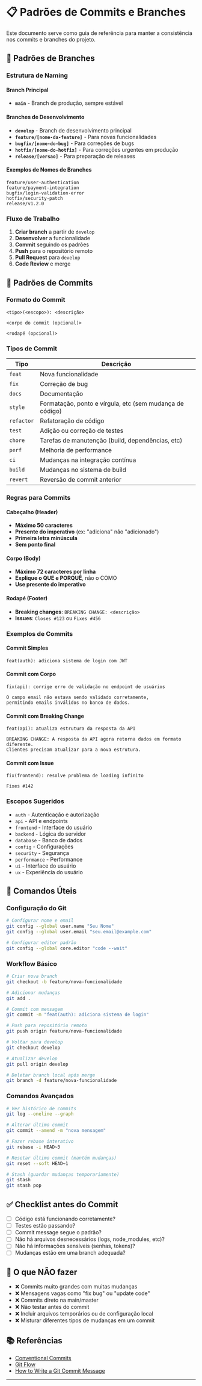 # 📋 Padrões de Commits e Branches

Este documento serve como guia de referência para manter a consistência nos commits e branches do projeto.

## 🌿 Padrões de Branches

### Estrutura de Naming

#### Branch Principal
- **`main`** - Branch de produção, sempre estável

#### Branches de Desenvolvimento
- **`develop`** - Branch de desenvolvimento principal
- **`feature/[nome-da-feature]`** - Para novas funcionalidades
- **`bugfix/[nome-do-bug]`** - Para correções de bugs
- **`hotfix/[nome-do-hotfix]`** - Para correções urgentes em produção
- **`release/[versao]`** - Para preparação de releases

#### Exemplos de Nomes de Branches
```
feature/user-authentication
feature/payment-integration
bugfix/login-validation-error
hotfix/security-patch
release/v1.2.0
```

### Fluxo de Trabalho

1. **Criar branch** a partir de `develop`
2. **Desenvolver** a funcionalidade
3. **Commit** seguindo os padrões
4. **Push** para o repositório remoto
5. **Pull Request** para `develop`
6. **Code Review** e merge

## 📝 Padrões de Commits

### Formato do Commit

```
<tipo>(<escopo>): <descrição>

<corpo do commit (opcional)>

<rodapé (opcional)>
```

### Tipos de Commit

| Tipo | Descrição |
|------|-----------|
| `feat` | Nova funcionalidade |
| `fix` | Correção de bug |
| `docs` | Documentação |
| `style` | Formatação, ponto e vírgula, etc (sem mudança de código) |
| `refactor` | Refatoração de código |
| `test` | Adição ou correção de testes |
| `chore` | Tarefas de manutenção (build, dependências, etc) |
| `perf` | Melhoria de performance |
| `ci` | Mudanças na integração contínua |
| `build` | Mudanças no sistema de build |
| `revert` | Reversão de commit anterior |

### Regras para Commits

#### Cabeçalho (Header)
- **Máximo 50 caracteres**
- **Presente do imperativo** (ex: "adiciona" não "adicionado")
- **Primeira letra minúscula**
- **Sem ponto final**

#### Corpo (Body)
- **Máximo 72 caracteres por linha**
- **Explique o QUE e PORQUÊ**, não o COMO
- **Use presente do imperativo**

#### Rodapé (Footer)
- **Breaking changes**: `BREAKING CHANGE: <descrição>`
- **Issues**: `Closes #123` ou `Fixes #456`

### Exemplos de Commits

#### Commit Simples
```
feat(auth): adiciona sistema de login com JWT
```

#### Commit com Corpo
```
fix(api): corrige erro de validação no endpoint de usuários

O campo email não estava sendo validado corretamente,
permitindo emails inválidos no banco de dados.
```

#### Commit com Breaking Change
```
feat(api): atualiza estrutura da resposta da API

BREAKING CHANGE: A resposta da API agora retorna dados em formato diferente.
Clientes precisam atualizar para a nova estrutura.
```

#### Commit com Issue
```
fix(frontend): resolve problema de loading infinito

Fixes #142
```

### Escopos Sugeridos

- `auth` - Autenticação e autorização
- `api` - API e endpoints
- `frontend` - Interface do usuário
- `backend` - Lógica do servidor
- `database` - Banco de dados
- `config` - Configurações
- `security` - Segurança
- `performance` - Performance
- `ui` - Interface do usuário
- `ux` - Experiência do usuário

## 🔧 Comandos Úteis

### Configuração do Git

```bash
# Configurar nome e email
git config --global user.name "Seu Nome"
git config --global user.email "seu.email@example.com"

# Configurar editor padrão
git config --global core.editor "code --wait"
```

### Workflow Básico

```bash
# Criar nova branch
git checkout -b feature/nova-funcionalidade

# Adicionar mudanças
git add .

# Commit com mensagem
git commit -m "feat(auth): adiciona sistema de login"

# Push para repositório remoto
git push origin feature/nova-funcionalidade

# Voltar para develop
git checkout develop

# Atualizar develop
git pull origin develop

# Deletar branch local após merge
git branch -d feature/nova-funcionalidade
```

### Comandos Avançados

```bash
# Ver histórico de commits
git log --oneline --graph

# Alterar último commit
git commit --amend -m "nova mensagem"

# Fazer rebase interativo
git rebase -i HEAD~3

# Resetar último commit (mantém mudanças)
git reset --soft HEAD~1

# Stash (guardar mudanças temporariamente)
git stash
git stash pop
```

## ✅ Checklist antes do Commit

- [ ] Código está funcionando corretamente?
- [ ] Testes estão passando?
- [ ] Commit message segue o padrão?
- [ ] Não há arquivos desnecessários (logs, node_modules, etc)?
- [ ] Não há informações sensíveis (senhas, tokens)?
- [ ] Mudanças estão em uma branch adequada?

## 🚫 O que NÃO fazer

- ❌ Commits muito grandes com muitas mudanças
- ❌ Mensagens vagas como "fix bug" ou "update code"
- ❌ Commits direto na main/master
- ❌ Não testar antes do commit
- ❌ Incluir arquivos temporários ou de configuração local
- ❌ Misturar diferentes tipos de mudanças em um commit

## 📚 Referências

- [Conventional Commits](https://www.conventionalcommits.org/)
- [Git Flow](https://nvie.com/posts/a-successful-git-branching-model/)
- [How to Write a Git Commit Message](https://chris.beams.io/posts/git-commit/)

---
